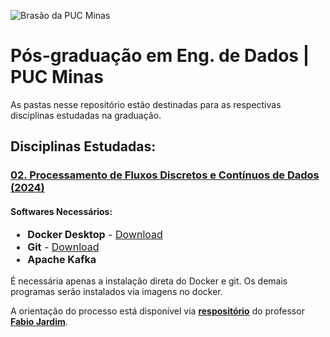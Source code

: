 ![Brasão da PUC Minas](https://raw.githubusercontent.com/vbs-matheus/PosGraduacao-EngDados/imgs/PucMinas-brasao.png)
# **Pós-graduação em Eng. de Dados | PUC Minas**
As pastas nesse repositório estão destinadas para as respectivas disciplinas estudadas na graduação.

## Disciplinas Estudadas:
### [02. Processamento de Fluxos Discretos e Contínuos de Dados (2024)](https://github.com/vbs-matheus/PosGraduacao-EngDados/tree/anotacoes-novas/02.%20Processamento-de-Fluxos-Discretos-e-Continuos-de-Dados)

#### Softwares Necessários:
<font size="3"> 
<ul> 
<li><strong>Docker Desktop</strong> - <a href=https://docs.docker.com/desktop/setup/install/windows-install/>Download</a></li> 
<li><strong>Git</strong> - <a href=https://git-scm.com/downloads/>Download</a></li> 
<li><strong>Apache Kafka</strong>
</ul>
</font>
É necessária apenas a instalação direta do Docker e git. Os demais programas serão instalados via imagens no docker.

A orientação do processo está disponível via <strong><a href=https://github.com/fabiogjardim/bigdata_docker>respositório</a></strong> do professor <strong><a href=https://www.linkedin.com/in/fjardim/>Fabio Jardim</a></strong>.
     
